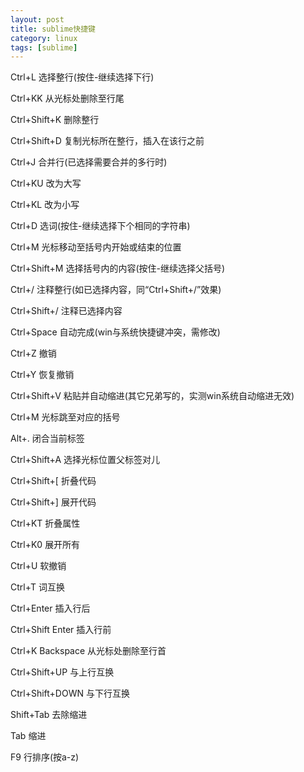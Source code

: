 ```yaml
---
layout: post
title: sublime快捷键
category: linux
tags: [sublime]
---
```


Ctrl+L
	选择整行(按住-继续选择下行)
 
Ctrl+KK
 从光标处删除至行尾
 
Ctrl+Shift+K
 删除整行
 
Ctrl+Shift+D
 复制光标所在整行，插入在该行之前
 
Ctrl+J
 合并行(已选择需要合并的多行时)
 
Ctrl+KU
 改为大写
 
Ctrl+KL
 改为小写
 
Ctrl+D
 选词(按住-继续选择下个相同的字符串)
 
Ctrl+M
 光标移动至括号内开始或结束的位置
 
Ctrl+Shift+M
 选择括号内的内容(按住-继续选择父括号)
 
Ctrl+/
 注释整行(如已选择内容，同“Ctrl+Shift+/”效果)
 
Ctrl+Shift+/
 注释已选择内容
 
Ctrl+Space
 自动完成(win与系统快捷键冲突，需修改)
 
Ctrl+Z
 撤销
 
Ctrl+Y
 恢复撤销
 
Ctrl+Shift+V
 粘贴并自动缩进(其它兄弟写的，实测win系统自动缩进无效)
 
Ctrl+M
 光标跳至对应的括号
 
Alt+.
 闭合当前标签
 
Ctrl+Shift+A
 选择光标位置父标签对儿
 
Ctrl+Shift+[
 折叠代码
 
Ctrl+Shift+]
 展开代码
 
Ctrl+KT
 折叠属性
 
Ctrl+K0
 展开所有
 
Ctrl+U
 软撤销
 
Ctrl+T
 词互换
 
Ctrl+Enter
 插入行后
 
Ctrl+Shift Enter
 插入行前
 
Ctrl+K Backspace
 从光标处删除至行首
 
Ctrl+Shift+UP
 与上行互换
 
Ctrl+Shift+DOWN
 与下行互换
 
Shift+Tab
 去除缩进
 
Tab
 缩进
 
F9
 行排序(按a-z)
 
